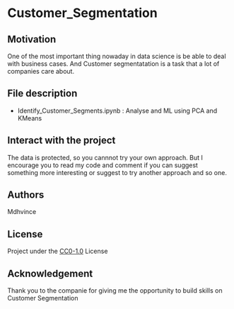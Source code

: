 # Customer_Segmentation

## Motivation
One of the most important thing nowaday in data science is be able to deal with business cases. And Customer segmentatation is a task that a lot of companies care about.

## File description
- Identify_Customer_Segments.ipynb : Analyse and ML using PCA and KMeans

## Interact with the project
The data is protected, so you cannnot try your own approach. But I encourage you to read my code and comment if you can suggest something more interesting or suggest to try another approach and so one.

## Authors
Mdhvince

## License
Project under the <a href='https://choosealicense.com/licenses/cc0-1.0/'>CC0-1.0</a> License

## Acknowledgement
Thank you to the companie for giving me the opportunity to build skills on Customer Segmentation

